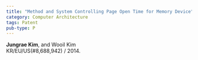 ```yaml
---
title: "Method and System Controlling Page Open Time for Memory Device"
category: Computer Architecture
tags: Patent
pub-type: P
---
```


**Jungrae Kim**, and Wooil Kim<br>
KR/EU/US(#8,688,942) / 2014.
